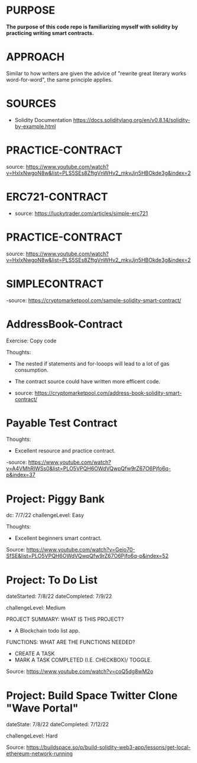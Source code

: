 # PURPOSE

**The purpose of this code repo is familiarizing myself with solidity by practicing writing smart contracts.**


# APPROACH

Similar to how writers are given the advice of "rewrite great literary works word-for-word", the same principle applies. 


# SOURCES

- Solidity Documentation https://docs.soliditylang.org/en/v0.8.14/solidity-by-example.html

# PRACTICE-CONTRACT
source: https://www.youtube.com/watch?v=HxlxNwgoN8w&list=PLS5SEs8ZftgVnWHv2_mkvJjn5HBOkde3g&index=2

# ERC721-CONTRACT
- source: https://luckytrader.com/articles/simple-erc721
# PRACTICE-CONTRACT

source: https://www.youtube.com/watch?v=HxlxNwgoN8w&list=PLS5SEs8ZftgVnWHv2_mkvJjn5HBOkde3g&index=2

# SIMPLECONTRACT 
-source: https://cryptomarketpool.com/sample-solidity-smart-contract/

# AddressBook-Contract 
Exercise: Copy code

Thoughts: 
- The nested if statements and for-looops will lead to a lot of gas consumption. 
- The contract source could have written more efficent code. 

- source: https://cryptomarketpool.com/address-book-solidity-smart-contract/

# Payable Test Contract 

Thoughts: 
- Excellent resource and practice contract.

-source: https://www.youtube.com/watch?v=A4VMhRIWSs0&list=PLO5VPQH6OWdVQwpQfw9rZ67O6Pjfo6q-p&index=37

# Project: Piggy Bank 
dc: 7/7/22
challengeLevel: Easy

Thoughts: 
- Excellent beginners smart contract.

Source: https://www.youtube.com/watch?v=Geio70-SfSE&list=PLO5VPQH6OWdVQwpQfw9rZ67O6Pjfo6q-p&index=52

# Project: To Do List 
dateStarted: 7/8/22
dateCompleted: 7/9/22

challengeLevel: Medium

PROJECT SUMMARY: WHAT IS THIS PROJECT? 
- A Blockchain todo list app. 

FUNCTIONS: WHAT ARE THE FUNCTIONS NEEDED? 
- CREATE A TASK
- MARK A TASK COMPLETED (I.E. CHECKBOX)/ TOGGLE. 

Source: https://www.youtube.com/watch?v=coQ5dg8wM2o

# Project: Build Space Twitter Clone "Wave Portal"
dateState: 7/8/22
dateCompleted: 7/12/22

challengeLevel: Hard

Source: https://buildspace.so/p/build-solidity-web3-app/lessons/get-local-ethereum-network-running